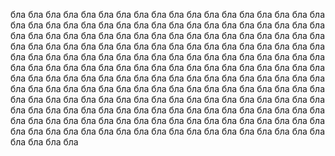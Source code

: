 бла бла бла бла бла бла бла бла бла бла бла бла бла бла бла бла бла бла бла бла бла бла бла бла бла бла бла бла бла бла бла бла бла бла бла бла бла бла бла бла бла бла бла бла бла бла бла бла бла бла бла бла бла бла бла бла бла бла бла бла бла бла бла бла бла бла бла бла бла бла бла бла бла бла бла бла бла бла бла бла бла бла бла бла бла бла бла бла бла бла бла бла бла бла бла бла бла бла бла бла бла бла бла бла бла бла бла бла бла бла бла бла бла бла бла бла бла бла бла бла бла бла бла бла бла бла бла бла бла бла бла бла бла бла бла бла бла бла бла бла бла бла бла бла бла бла бла бла бла бла бла бла бла бла бла бла бла бла бла бла бла бла бла бла бла бла бла бла бла бла бла бла бла бла бла бла бла бла бла бла бла бла бла бла бла бла бла бла бла бла бла бла бла бла бла бла бла бла бла бла бла бла бла бла бла бла бла бла бла бла бла бла бла бла бла бла бла бла бла бла 
